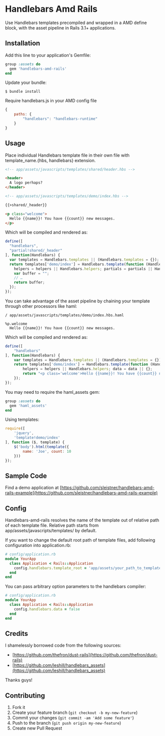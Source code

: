 # Handlebars Amd Rails

Use Handlebars templates precompiled and wrapped in a AMD define block, with the asset pipeline in Rails 3.1+ applications.

## Installation

Add this line to your application's Gemfile:

```ruby
group :assets do
  gem 'handlebars-amd-rails'
end
```

Update your bundle:

```
$ bundle install
```

Require handlebars.js in your AMD config file

```javascript
{
    paths: {
        "handlebars": "handlebars-runtime"
    }
}
```

## Usage

Place individual Handlebars template file in their own file with template_name.{hbs, handlebars} extension.

```html
<!-- app/assets/javascripts/templates/shared/header.hbs -->

<header>
  A logo perhaps?
</header> 
```

```html
<!-- app/assets/javascripts/templates/demo/index.hbs -->

{{>shared/_header}}

<p class="welcome">
  Hello {{name}}! You have {{count}} new messages.
</p>
```

Which will be compiled and rendered as:

```javascript
define([
  "handlebars",
  "partial!shared/_header"
], function(Handlebars) {
  var templates = Handlebars.templates || (Handlebars.templates = {});
  return templates['demo/index'] = Handlebars.template(function (Handlebars,depth0,helpers,partials,data) {
    helpers = helpers || Handlebars.helpers; partials = partials || Handlebars.partials; data = data || {};
    var buffer = "";
	// …
    return buffer;
  });
});
```

You can take advantage of the asset pipeline by chaining your template through other processors like haml:

```haml
/ app/assets/javascripts/templates/demo/index.hbs.haml

%p.welcome
  Hello {{name}}! You have {{count}} new messages.
```

Which will be compiled and rendered as:

```javascript
define([
	"handlebars"
], function(Handlebars) {
    var templates = Handlebars.templates || (Handlebars.templates = {});
    return templates['demo/index'] = Handlebars.template(function (Handlebars,depth0,helpers,partials,data) {
        helpers = helpers || Handlebars.helpers; data = data || {};
        return "<p class='welcome'>Hello {{name}}! You have {{count}} new messages.</p>";
    });
});
```

You may need to require the haml_assets gem:

```ruby
group :assets do
  gem 'haml_assets'
end
```

Using templates:

```javascript
require([
    'jquery',
    'template!demo/index'
], function ($, template) {
    $('body').html(template({
        name: 'Joe', count: 10
    }))
});
```

## Sample Code

Find a demo application at [https://github.com/sleistner/handlebars-amd-rails-example](https://github.com/sleistner/handlebars-amd-rails-example)

## Config

Handlebars-amd-rails resolves the name of the template out of relative path of each template file. Relative path starts from app/assets/javascripts/templates/ by default.

If you want to change the default root path of template files, add following configuration into application.rb:

```ruby
# config/application.rb
module YourApp
  class Application < Rails::Application
    config.handlebars.template_root = 'app/assets/your_path_to_templates/'
  end
end
```

You can pass arbitrary option parameters to the handlebars compiler:

```ruby
# config/application.rb
module YourApp
  class Application < Rails::Application
    config.handlebars.data = false
  end
end
```

## Credits

I shamelessly borrowed code from the following sources:

* [https://github.com/thefron/dust-rails](https://github.com/thefron/dust-rails)
* [https://github.com/leshill/handlebars_assets](https://github.com/leshill/handlebars_assets)

Thanks guys!

## Contributing

1. Fork it
2. Create your feature branch (`git checkout -b my-new-feature`)
3. Commit your changes (`git commit -am 'Add some feature'`)
4. Push to the branch (`git push origin my-new-feature`)
5. Create new Pull Request
